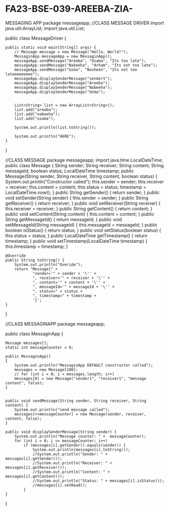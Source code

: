 # FA23-BSE-039-AREEBA-ZIA-
MESSAGING APP
package messageapp;
//CLASS MESSAGE DRIVER
import java.util.ArrayList;
import java.util.List;

public class MessageDriver {
	
	public static void main(String[] args) {
		// Message message = new Message("Hello, World!");
		MessaginApp messageApp = new MessaginApp();
		messageApp.sendMessage("Areeba", "Usama", "Its too late");
		messageApp.sendMessage("Nabeeha", "Arham", "Its not too late");
		messageApp.sendMessage("Uzma", "Nosheen", "Its not too lateeeeeeeee");
		messageApp.displaySenderMessage("sender1");
		messageApp.displaySenderMessage("Areeba");
		messageApp.displaySenderMessage("Nabeeha");
		messageApp.displaySenderMessage("Uzma");
		
		
		List<String> list = new ArrayList<String>();
		list.add("areeba");
		list.add("nabeeha");
		list.add("usama");
		
		System.out.println(list.toString());		

		System.out.println("HERE");
	}
}

//CLASS MESSAGE
package messageapp;
import java.time.LocalDateTime;
public class Message {
    String sender;
    String receiver;
    String content;
    String messageId;
    boolean status;
    LocalDateTime timestamp;
    public Message(String sender, String receiver, String content, boolean status) {
    	System.out.println("Constructor called");
        this.sender = sender;
        this.receiver = receiver;
        this.content = content;
        this.status = status;
        timestamp = LocalDateTime.now();
    }
    public String getSender() {
        return sender;
    }
    public void setSender(String sender) {
        this.sender = sender;
    }
    public String getReceiver() {
        return receiver;
    }
    public void setReceiver(String receiver) {
        this.receiver = receiver;
    }
    public String getContent() {
        return content;
    }
    public void setContent(String content) {
        this.content = content;
    }
    public String getMessageId() {
        return messageId;
    }
    public void setMessageId(String messageId) {
        this.messageId = messageId;
    }
    public boolean isStatus() {
        return status;
    }
    public void setStatus(boolean status) {
        this.status = status;
    }
    public LocalDateTime getTimestamp() {
        return timestamp;
    }
    public void setTimestamp(LocalDateTime timestamp) {
        this.timestamp = timestamp;
    }
    
    
    @Override
    public String toString() {
    	System.out.println("Overide");
        return "Message{" +
                "sender='" + sender + '\'' +
                ", receiver='" + receiver + '\'' +
                ", content='" + content + '\'' +
                ", messageId='" + messageId + '\'' +
                ", status=" + status +
                ", timestamp=" + timestamp +
                '}';
    }
    
}

//CLASS MESSAGINAPP
package messageapp;

public class MessaginApp {
	
	Message messages[];
	static int messageCounter = 0;
	
	public MessaginApp()
	{
		System.out.println("MessaginApp DEFAULT constructor called");
		messages = new Message[100];
		// for (int i = 0; i < messages.length; i++)
		messages[0] = new Message("sender1", "receiver1", "message content", false);
	}


	public void sendMessage(String sender, String receiver, String content) {
		System.out.println("send message called");
		messages[++messageCounter] = new Message(sender, receiver, content, false);
	}

	public void displaySenderMessage(String sender) {
		System.out.println("Message counter: " +  messageCounter);
		for (int i = 0; i <= messageCounter; i++)
			if (messages[i].getSender().equals(sender)) {
				System.out.println(messages[i].toString());
				//System.out.println("Sender: " + messages[i].getSender());
				//System.out.println("Receiver: " + messages[i].getReceiver());
				//System.out.println("Content: " + messages[i].getContent());
				//System.out.println("Status: " + messages[i].isStatus());
				//messages[i].setRead();
			}
	}
}
